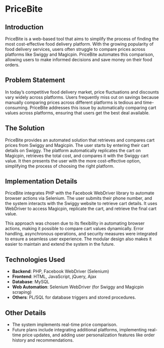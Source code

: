 # PriceBite

## Introduction
PriceBite is a web-based tool that aims to simplify the process of finding the most cost-effective food delivery platform. With the growing popularity of food delivery services, users often struggle to compare prices across platforms like Swiggy and Magicpin. PriceBite automates this comparison, allowing users to make informed decisions and save money on their food orders.

## Problem Statement
In today’s competitive food delivery market, price fluctuations and discounts vary widely across platforms. Users frequently miss out on savings because manually comparing prices across different platforms is tedious and time-consuming. PriceBite addresses this issue by automatically comparing cart values across platforms, ensuring that users get the best deal available.

## The Solution
PriceBite provides an automated solution that retrieves and compares cart prices from Swiggy and Magicpin. The user starts by entering their cart details on Swiggy. The platform automatically replicates the cart on Magicpin, retrieves the total cost, and compares it with the Swiggy cart value. It then presents the user with the more cost-effective option, simplifying the process of choosing the right platform.

## Implementation Details
PriceBite integrates PHP with the Facebook WebDriver library to automate browser actions via Selenium. The user submits their phone number, and the system interacts with the Swiggy website to retrieve cart details. It uses WebDriver to access Magicpin, replicate the cart, and retrieve the final cart value.

This approach was chosen due to its flexibility in automating browser actions, making it possible to compare cart values dynamically. Error handling, asynchronous operations, and security measures were integrated to ensure a seamless user experience. The modular design also makes it easier to maintain and extend the system in the future.

## Technologies Used
- **Backend**: PHP, Facebook WebDriver (Selenium)
- **Frontend**: HTML, JavaScript, jQuery, Ajax
- **Database**: MySQL
- **Web Automation**: Selenium WebDriver (for Swiggy and Magicpin scraping)
- **Others**: PL/SQL for database triggers and stored procedures.

## Other Details
- The system implements real-time price comparison.
- Future plans include integrating additional platforms, implementing real-time price updates, and adding user personalization features like order history and recommendations.
